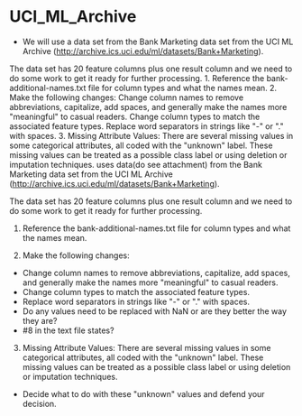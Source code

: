 # UCI_ML_Archive
- We will use a data set from the Bank Marketing data set from the UCI ML Archive (http://archive.ics.uci.edu/ml/datasets/Bank+Marketing).  

The data set has 20 feature columns plus one result column and we need to do some work to get it ready for further processing.  1. Reference the bank-additional-names.txt file for column types and what the names mean.  2. Make the following changes: Change column names to remove abbreviations, capitalize, add spaces, and generally make the names more "meaningful" to casual readers. Change column types to match the associated feature types. Replace word separators in strings like "-" or "." with spaces. 3. Missing Attribute Values: There are several missing values in some categorical attributes, all coded with the "unknown" label. These missing values can be treated as a possible class label or using deletion or imputation techniques.
uses data(do see attachment) from the Bank Marketing data set from the UCI ML Archive (http://archive.ics.uci.edu/ml/datasets/Bank+Marketing).

The data set has 20 feature columns plus one result column and we need to do some work to get it ready for further processing.

1. Reference the bank-additional-names.txt file for column types and what the names mean.

2. Make the following changes:

- Change column names to remove abbreviations, capitalize, add spaces, and generally make the names more "meaningful" to casual readers.
- Change column types to match the associated feature types.
- Replace word separators in strings like "-" or "." with spaces.
- Do any values need to be replaced with NaN or are they better the way they are?
- #8 in the text file states?

3. Missing Attribute Values: There are several missing values in some categorical attributes, all coded with the "unknown" label. These missing values can be treated as a possible class label or using deletion or imputation techniques.

- Decide what to do with these "unknown" values and defend your decision.

